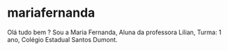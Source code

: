 # mariafernanda 
Olá tudo bem ? Sou a Maria Fernanda,
Aluna da professora Lilian,
Turma: 1 ano,
Colégio Estadual Santos Dumont.
